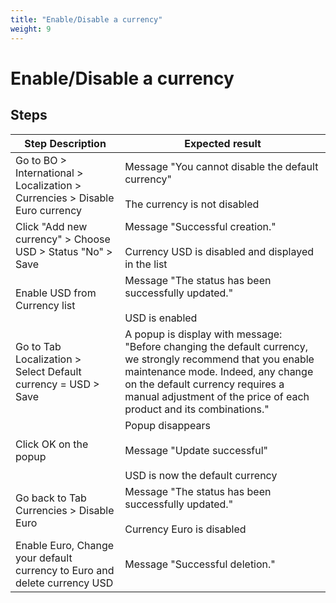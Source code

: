 ```yaml
---
title: "Enable/Disable a currency"
weight: 9
---
```


# Enable/Disable a currency
## Steps
| Step Description | Expected result |
| ----- | ----- |
| Go to BO > International > Localization > Currencies > Disable Euro currency | Message "You cannot disable the default currency"<br><br>The currency is not disabled |
| Click "Add new currency" > Choose USD > Status "No" > Save | Message "Successful creation."<br><br>Currency USD is disabled and displayed in the list |
| Enable USD from Currency list | Message "The status has been successfully updated."<br><br>USD is enabled |
| Go to Tab Localization > Select Default currency = USD > Save | A popup is display with message:<br>"Before changing the default currency, we strongly recommend that you enable maintenance mode. Indeed, any change on the default currency requires a manual adjustment of the price of each product and its combinations." |
| Click OK on the popup | Popup disappears<br><br>Message "Update successful"<br><br>USD is now the default currency |
| Go back to Tab Currencies > Disable Euro | Message "The status has been successfully updated."<br><br>Currency Euro is disabled |
| Enable Euro, Change your default currency to Euro and delete currency USD | Message "Successful deletion." |

